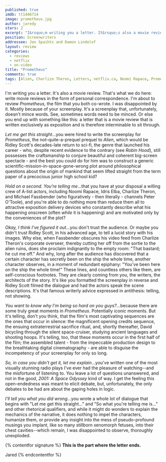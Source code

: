 ```yaml
---
published: true
imdb: tt1446714
image: prometheus.jpg
author: jaredy
stars: 2
excerpt: "I&rsquo;m writing you a letter. It&rsquo;s also a movie review. That&rsquo;s what we do here: write movie reviews in the form of personal correspondence. I&rsquo;m about to review <em>Prometheus</em>, the film that you both co-wrote. I was disappointed by it. Mostly because of your screenplay. It&rsquo;s a screenplay that, unfortunately, doesn&rsquo;t mince words. See, sometimes words need to be minced. Or else you end up with something like this: a letter that is a movie review that is written exclusively as exposition and is therefore interminable to sit through."
position: Screenwriters
addressee: Jon Spaihts and Damon Lindelof
layout: review
categories:
  - reviews
  - netflix
  - on-video
title: "Prometheus"
comments: true
tags: [Alien, Charlize Theron, Letters, netflix.ca, Noomi Rapace, Prometheus, Ridely Scott]
---
```

I'm writing you a letter. It's also a movie review. That's what we do here: write movie reviews in the form of personal correspondence. I'm about to review _Prometheus_, the film that you both co-wrote. I was disappointed by it. Mostly because of your screenplay. It's a screenplay that, unfortunately, doesn't mince words. See, sometimes words need to be minced. Or else you end up with something like this: a letter that is a movie review that is written exclusively as exposition and is therefore interminable to sit through.

_Let me get this straight_…you were hired to write the screenplay for _Prometheus_, the not-quite-a-prequel prequel to _Alien_, which would be Ridley Scott's decades-late return to sci-fi, the genre that launched his career - who, despite recent evidence to the contrary (see _Robin Hood_), still possesses the craftsmanship to conjure beautiful and coherent big-screen spectacle - and the best you could do for him was to construct a generic scientific-mission-in-space-gone-wrong plot around philosophical questions about the origin of mankind that seem lifted straight from the term paper of a precocious junior high school kid?

_Hold on a second. You're telling me_…that you have at your disposal a willing crew of A-list actors, including Noomi Rapace, Idris Elba, Charlize Theron, and Michael Fassbender (who figuratively - then literally - channels Peter O'Toole), and you're able to do nothing more than reduce them all to attractive exposition delivery devices who constantly describe what his happening onscreen (often _while_ it is happening) and are motivated only by the conveniences of the plot?

_Okay, I think I've figured it out_…you don't trust the audience. Or maybe you didn't trust Ridley Scott, in his advanced age, to tell a lucid story with his images. Why else, when Fassbender obscures his video feed from Charlize Theron's corporate overseer, thereby cutting her off from the sortie to the alien ruins, does she proclaim indignantly to the empty room: "That bastard; he cut me off." And why, long after the audience has discovered that a certain character has secretly been on the ship the whole time, another character observes, in a moment of redundant epiphany: "You've been here on the ship the whole time!" These lines, and countless others like them, are self-conscious footnotes. They are clearly coming from you, the writers, the architects of the story. It's like you formatted the screenplay in reverse and Ridley Scott filmed the dialogue and had the actors speak the scene descriptions. It's that famous writerly advice expressed in antithesis: telling, not showing.

_You want to know why I'm being so hard on you guys?_…because there are some truly great moments in _Prometheus_. Potentially _iconic_ moments. But it's telling, don't you think, that the film's most captivating sequences are the ones that occur in silence: the magnificent opening credits sequence, the ensuing extraterrestrial sacrifice ritual, and, shortly thereafter, David bicycling through the silent space-cruiser, studying ancient languages and shooting hoops. It's telling, too, that these moments occur in the first half of the film; the assembled talent - from the impeccable production design to the breathtaking digital cinematography - are able to disguise the incompetency of your screenplay for only so long.

_So, in case you didn't get it, let me explain_…you've written one of the most visually stunning radio plays I've ever had the pleasure of watching--and the misfortune of listening to. You leave a lot of questions unanswered, and not in the good, _2001: A Space Odyssey_ kind of way. I get the feeling this open-endedness was meant to elicit debate, but, unfortunately, the only debates to be had are about the gaping holes in logic.

_I'll tell you what you did wrong_…you wrote a whole lot of dialogue that begins with "Let me get this straight…" and  "So what you're telling me is…" and other rhetorical qualifiers, and while it might do wonders to explain the mechanics of the narrative, it does nothing to impel the characters, humanize them, or provide any insight into the mess of pseudo-profound musings you implant, like so many stillborn xenomorph fetuses, into their chest cavities--which remain, I was disappointed to observe, thoroughly unexploded. 

{% contentfor signature %}
**This is the part where the letter ends.**

Jared
{% endcontentfor %}
